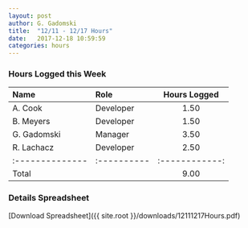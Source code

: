 ```yaml
---
layout: post
author: G. Gadomski
title:  "12/11 - 12/17 Hours"
date:   2017-12-18 10:59:59
categories: hours
---
```


### Hours Logged this Week

| Name          | Role      | Hours Logged |
|:--------------|:----------|:------------:|
| A. Cook       | Developer | 1.50         |
| B. Meyers     | Developer | 1.50         |
| G. Gadomski   | Manager   | 3.50         |
| R. Lachacz    | Developer | 2.50         |
|:--------------|:----------|:------------:|
| Total         |           | 9.00         |


### Details Spreadsheet
[Download Spreadsheet]({{ site.root }}/downloads/12111217Hours.pdf)